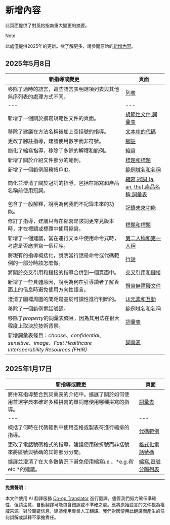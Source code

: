 <!--
CO_OP_TRANSLATOR_METADATA:
{
  "original_hash": "419c1cbbdeeedc8c5b6c84d602254079",
  "translation_date": "2025-08-19T15:38:27+00:00",
  "source_file": "introduction/whats-new.md",
  "language_code": "tw"
}
-->
# 新增內容

此頁面提供了對風格指南重大變更的摘要。

> [!NOTE]
> 此處僅提供2025年的更新。欲了解更多，請參閱原始的[新增內容](https://developers.google.com/style/whats-new)。

## 2025年5月8日

| 新指導或變更 | 頁面 |
| --- | --- |
| 移除了過時的語言，這些語言表明選項列表與其他無序列表的處理方式不同。 | [列表](https://developers.google.com/style/lists) |
| --- | --- |
| 新增了一個關於撰寫規範性文件的頁面。 | [規範性文件](https://developers.google.com/style/prescriptive-documentation),[詞彙表](https://developers.google.com/style/word-list#should) |
| 移除了建議在方法名稱後加上空括號的指導。 | [文本中的代碼](https://developers.google.com/style/code-in-text) |
| 更改了腳註指導，建議使用數字而非符號。 | [腳註](https://developers.google.com/style/footnotes) |
| 簡化了縮寫指導，移除了多餘的解釋和範例。 | [縮寫](https://developers.google.com/style/contractions) |
| 新增了關於介紹文件部分的範例。 | [標題和標題](https://developers.google.com/style/headings) |
| 新增了一個範例服務帳戶ID。 | [範例域名和名稱](https://developers.google.com/style/examples) |
| 簡化並澄清了關於冠詞的指導，包括在縮寫和產品名稱前使用冠詞。 | [縮寫](https://developers.google.com/style/abbreviations),[冠詞 (a, an, the)](https://developers.google.com/style/articles),[產品名稱](https://developers.google.com/style/product-names),[詞彙表](https://developers.google.com/style/word-list) |
| 包含了一般解釋，說明為何我們不記錄未來的功能。 | [記錄未來功能](https://developers.google.com/style/future) |
| 修訂了指導，建議只有在縮寫是該詞更常見版本時，才在標題或標題中使用縮寫。 | [標題和標題](https://developers.google.com/style/headings) |
| 新增了一個建議，當在運行文本中使用命令式時，考慮是否應撰寫一個程序。 | [第二人稱和第一人稱](https://developers.google.com/style/person) |
| 將現有的指導概括化，說明當行話是命令或代碼範例的一部分時該怎麼做。 | [行話](https://developers.google.com/style/jargon) |
| 將關於交叉引用和鏈接的指導合併到一個頁面中。 | [交叉引用和鏈接](https://developers.google.com/style/cross-references) |
| 新增了一些具體原因，說明為何在引導讀者了解頁面上的信息時避免使用方向性語言。 | [撰寫無障礙文件](https://developers.google.com/style/accessibility) |
| 澄清了圖標周圍的間距是基於可讀性進行判斷的。 | [UI元素和互動](https://developers.google.com/style/ui-elements) |
| 移除了一個範例電話號碼。 | [範例域名和名稱](https://developers.google.com/style/examples) |
| 移除了*property*的詞彙表條目，因為其用法在很大程度上取決於技術背景。 | [詞彙表](https://developers.google.com/style/word-list) |
| 新增詞彙表條目：*choose*、*confidential*、*sensitive*、*image*、*Fast Healthcare Interoperability Resources (FHIR)* | [詞彙表](https://developers.google.com/style/word-list) |

## 2025年1月17日

| 新指導或變更 | 頁面 |
| --- | --- |
| 將拼寫指導整合到詞彙表的介紹中。擴展了關於如何使用首選字典來確定多種拼寫的單詞應使用哪種拼寫的指導。 | [詞彙表](https://developers.google.com/style/word-list) |
| --- | --- |
| 概括了何時在代碼範例中使用空格或製表符進行縮排的指導。 | [代碼範例](https://developers.google.com/style/code-samples#guidelines) |
| 更改了電話號碼格式的指導，建議使用破折號而非括號來將區號與號碼的其餘部分分開。 | [格式化電話號碼](https://developers.google.com/style/phone-numbers) |
| 擴展並澄清了在大多數情況下避免使用縮寫*i.e.*、*e.g.*和*etc.*的建議。 | [縮寫](https://developers.google.com/style/abbreviations#dont-use),[逗號分隔列表](https://developers.google.com/style/lists#comma-separated-lists) |

---

**免責聲明**：

本文件使用 AI 翻譯服務 [Co-op Translator](https://github.com/Azure/co-op-translator) 進行翻譯。儘管我們努力確保準確性，但請注意，自動翻譯可能包含錯誤或不準確之處。應將原始語言的文件視為權威來源。對於關鍵信息，建議使用專業人工翻譯。我們對因使用此翻譯而產生的任何誤解或誤釋不承擔責任。